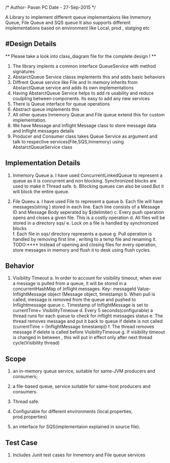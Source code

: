 /*
   Author- Pavan PC
   Date  - 27-Sep-2015
*/

A Library to implement different  queue implementaions like Inmemory Queue, File Queue and SQS queue
It also supports different implementations based on environment like Local, prod , statging etc


#Design Details
--------------------
** Please take a look into class_diagram file for the complete  design ! **


1. The library implents a common interface QueueService with method signatures
2. AbstarctQueue Service classs implements this and adds basic behaviors
3. Diffrent Queue service like File and In memory inherits from AbstarctQueue service and adds its own implementations
4. Having AbstarctQueue Service helps to add re usability and reduce coulpling between components. Its easy to add any new services
5. There is Queue interface for queue operations
5. Abstract queue implements this
6. All other queues Inmemory Queue and File queue extend this for custom implementation.
7. We have Message and Inflight Message class to store message data and Inflight messages details
8. Producer and Consumer class takes Queue Service as argument and talk to respective services(File,SQS,Inmemory) using  AbstarctQueueService class


Implementation Details
-----------------------
1. Inmemory Queue
   a. I have used ConcurrentLinkedQueue to represent a queue as it is concurrent and non blocking. Synchronized blocks are used to make it Thread safe.
   b. Bllocking queues can also be used.But it will block the entire queue.

2. File Queeu
   a. I have used File to represent a queue
   b. Each file will have messages(string ) stored in each line. Each line consists of a Message ID and Message Body seperated by $(delimiter) 
   c. Every push operation opens and closes a given file. This is a costly operation
   d. All files will be stored in a directory sqs/
   e. Lock on a file is handled by synchronized blocks   
   f. Each file in sqs/ directory represents a queue
   g. Pull operation is handled by removing first line , writing to a temp file and renaming it.
   TODO:****
      Instead of opening and closing files for every operation, store messages in memory and flush it to desk using flush cycles.

Behavior
--------
1. Visibility Timeout
   a. In order to account for visibility timeout, when ever a message is pulled from a queue, it will be stored in a
      concurrentHashMap of Inflight messages.
         Key- messageId
         Value- InflightMessage object (Message object, timestamp)
   b. When pull is called, message is removed from the queue and pushed to Inflightmessage queue
   c. Timestamp of InflightMessage is set to currentTime+ VisibilityTimeoue
   d. Every 5 seconds(configurable) a thread runs for each queue to check for inflight messages status
   e. The thread removes message and put it back to queue if delete is not called (currentTime > (InflightMessage timestamp))
   f. The thread removes message if delete is called before  VisibilityTimeoue
   g. If visibility timeout is changed in between , this will put in effect only after next thread cycle(Visibility thread)


Scope
------
1. an in-memory queue service, suitable for same-JVM producers and consumers;

2. a file-based queue, service suitable for same-host producers and consumers.

3. Thread safe.

4. Configurable for different environments (local.properties, prod.properties)

3. an interface for SQS(implementaion explained in source file).


Test Case
---------
1. Includes Junit test cases for Inmemory and File queue services
